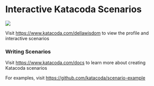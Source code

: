 # Interactive Katacoda Scenarios

[![](http://shields.katacoda.com/katacoda/dellawisdom/count.svg)](https://www.katacoda.com/dellawisdom "Get your profile on Katacoda.com")

Visit https://www.katacoda.com/dellawisdom to view the profile and interactive scenarios

### Writing Scenarios
Visit https://www.katacoda.com/docs to learn more about creating Katacoda scenarios

For examples, visit https://github.com/katacoda/scenario-example
